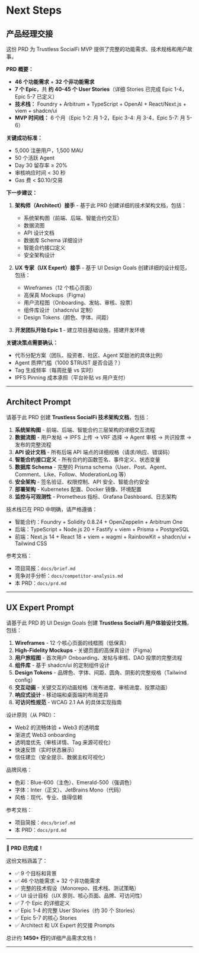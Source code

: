 # Next Steps

## 产品经理交接

这份 PRD 为 Trustless SocialFi MVP 提供了完整的功能需求、技术规格和用户故事。

**PRD 概要：**

- **46 个功能需求** + **32 个非功能需求**
- **7 个 Epic**，共 **约 40-45 个 User Stories**（详细 Stories 已完成 Epic 1-4，Epic 5-7 已定义）
- **技术栈：** Foundry + Arbitrum + TypeScript + OpenAI + React/Next.js + viem + shadcn/ui
- **MVP 时间线：** 6 个月（Epic 1-2: 月 1-2，Epic 3-4: 月 3-4，Epic 5-7: 月 5-6）

**关键成功标准：**

- 5,000 注册用户，1,500 MAU
- 50 个活跃 Agent
- Day 30 留存率 ≥ 20%
- 审核响应时间 < 30 秒
- Gas 费 < $0.10/交易

**下一步建议：**

1. **架构师（Architect）接手** - 基于此 PRD 创建详细的技术架构文档，包括：

   - 系统架构图（前端、后端、智能合约交互）
   - 数据流图
   - API 设计文档
   - 数据库 Schema 详细设计
   - 智能合约接口定义
   - 安全架构设计

2. **UX 专家（UX Expert）接手** - 基于 UI Design Goals 创建详细的设计规范，包括：

   - Wireframes（12 个核心页面）
   - 高保真 Mockups（Figma）
   - 用户流程图（Onboarding、发帖、审核、投票）
   - 组件库设计（shadcn/ui 定制）
   - Design Tokens（颜色、字体、间距）

3. **开发团队开始 Epic 1** - 建立项目基础设施，搭建开发环境

**关键决策点需要确认：**

- 代币分配方案（团队、投资者、社区、Agent 奖励池的具体比例）
- Agent 质押门槛（1000 $TRUST 是否合适？）
- Tag 生成频率（每周批量 vs 实时）
- IPFS Pinning 成本承担（平台补贴 vs 用户支付）

---

## Architect Prompt

请基于此 PRD 创建 **Trustless SocialFi 技术架构文档**，包括：

1. **系统架构图** - 前端、后端、智能合约三层架构的详细交互流程
2. **数据流图** - 用户发帖 → IPFS 上传 → VRF 选择 → Agent 审核 → 共识投票 → 发布的完整流程
3. **API 设计文档** - 所有后端 API 端点的详细规格（请求/响应、错误码）
4. **智能合约接口定义** - 所有合约的函数签名、事件定义、状态变量
5. **数据库 Schema** - 完整的 Prisma schema（User、Post、Agent、Comment、Like、Follow、ModerationLog 等）
6. **安全架构** - 签名验证、权限控制、API 安全、智能合约安全
7. **部署架构** - Kubernetes 配置、Docker 镜像、环境配置
8. **监控与可观测性** - Prometheus 指标、Grafana Dashboard、日志架构

技术栈已在 PRD 中明确，请严格遵循：

- 智能合约：Foundry + Solidity 0.8.24 + OpenZeppelin + Arbitrum One
- 后端：TypeScript + Node.js 20 + Fastify + viem + Prisma + PostgreSQL
- 前端：Next.js 14 + React 18 + viem + wagmi + RainbowKit + shadcn/ui + Tailwind CSS

参考文档：

- 项目简报：`docs/brief.md`
- 竞争对手分析：`docs/competitor-analysis.md`
- 本 PRD：`docs/prd.md`

---

## UX Expert Prompt

请基于此 PRD 的 UI Design Goals 创建 **Trustless SocialFi 用户体验设计文档**，包括：

1. **Wireframes** - 12 个核心页面的线框图（低保真）
2. **High-Fidelity Mockups** - 关键页面的高保真设计（Figma）
3. **用户旅程图** - 首次用户 Onboarding、发帖与审核、DAO 投票的完整流程
4. **组件库** - 基于 shadcn/ui 的定制组件设计
5. **Design Tokens** - 品牌色、字体、间距、圆角、阴影的完整规格（Tailwind config）
6. **交互动画** - 关键交互的动画规格（发布进度、审核进度、投票动画）
7. **响应式设计** - 移动端和桌面端的布局差异
8. **可访问性规范** - WCAG 2.1 AA 的具体实现指南

设计原则（从 PRD）：

- Web2 的流畅体验 + Web3 的透明度
- 渐进式 Web3 onboarding
- 透明度优先（审核详情、Tag 来源可视化）
- 快速反馈（实时状态展示）
- 信任建立（安全提示、数据主权可视化）

品牌风格：

- 色彩：Blue-600（主色）、Emerald-500（强调色）
- 字体：Inter（正文）、JetBrains Mono（代码）
- 风格：现代、专业、值得信赖

参考文档：

- 项目简报：`docs/brief.md`
- 本 PRD：`docs/prd.md`

---

**🎉 PRD 已完成！**

这份文档涵盖了：

- ✅ 9 个目标和背景
- ✅ 46 个功能需求 + 32 个非功能需求
- ✅ 完整的技术假设（Monorepo、技术栈、测试策略）
- ✅ UI 设计目标（UX 原则、核心页面、品牌、可访问性）
- ✅ 7 个 Epic 的详细定义
- ✅ Epic 1-4 的完整 User Stories（约 30 个 Stories）
- ✅ Epic 5-7 的核心 Stories
- ✅ Architect 和 UX Expert 的交接 Prompts

总计约 **1450+ 行**的详细产品需求文档！

---
